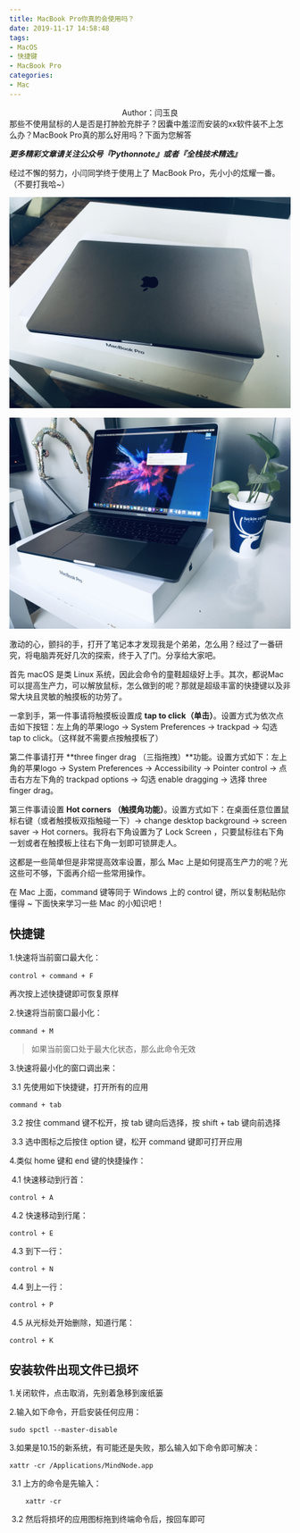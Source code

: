 ```yaml
---
title: MacBook Pro你真的会使用吗？
date: 2019-11-17 14:58:48
tags:
- MacOS
- 快捷键
- MacBook Pro
categories:
- Mac
---
```


 <center>Author：闫玉良</center> 
那些不使用鼠标的人是否是打肿脸充胖子？因囊中羞涩而安装的xx软件装不上怎么办？MacBook Pro真的那么好用吗？下面为您解答

<!--more-->

***更多精彩文章请关注公众号『Pythonnote』或者『全栈技术精选』***

经过不懈的努力，小闫同学终于使用上了 MacBook Pro，先小小的炫耀一番。（不要打我哈~）

![小闫同学的 MacBook Pro](https://github.com/EthanYan6/pic/raw/master/MacBookPro%E4%BD%A0%E7%9C%9F%E7%9A%84%E4%BC%9A%E4%BD%BF%E7%94%A8%E5%90%97%EF%BC%9F/IMG_0212.jpg)

![小闫同学的 MacBook Pro](https://github.com/EthanYan6/pic/raw/master/MacBookPro%E4%BD%A0%E7%9C%9F%E7%9A%84%E4%BC%9A%E4%BD%BF%E7%94%A8%E5%90%97%EF%BC%9F/IMG_0211.jpg)

激动的心，颤抖的手，打开了笔记本才发现我是个弟弟，怎么用？经过了一番研究，将电脑弄死好几次的探索，终于入了门。分享给大家吧。

首先 macOS 是类 Linux 系统，因此会命令的童鞋超级好上手。其次，都说Mac 可以提高生产力，可以解放鼠标，怎么做到的呢？那就是超级丰富的快捷键以及非常大块且灵敏的触摸板的功劳了。

一拿到手，第一件事请将触摸板设置成 **tap to click（单击）**。设置方式为依次点击如下按钮：左上角的苹果logo -> System Preferences -> trackpad -> 勾选 tap to click。（这样就不需要点按触摸板了）

第二件事请打开 **three finger drag （三指拖拽）**功能。设置方式如下：左上角的苹果logo -> System Preferences -> Accessibility -> Pointer control -> 点击右方左下角的 trackpad options -> 勾选 enable dragging -> 选择 three finger drag。

第三件事请设置 **Hot corners （触摸角功能）**。设置方式如下：在桌面任意位置鼠标右键（或者触摸板双指触碰一下）-> change desktop background -> screen saver -> Hot corners。我将右下角设置为了 Lock Screen ，只要鼠标往右下角一划或者在触摸板上往右下角一划即可锁屏走人。

这都是一些简单但是非常提高效率设置，那么 Mac 上是如何提高生产力的呢？光这些可不够，下面再介绍一些常用操作。

在 Mac 上面，command 键等同于 Windows 上的 control 键，所以复制粘贴你懂得 ~ 下面快来学习一些 Mac 的小知识吧！

## 快捷键

1.快速将当前窗口最大化： 

`control + command + F `

再次按上述快捷键即可恢复原样 

2.快速将当前窗口最小化： 

`command + M `

> 如果当前窗口处于最大化状态，那么此命令无效 

3.快速将最小化的窗口调出来： 

​	3.1 先使用如下快捷键，打开所有的应用

```shell
command + tab 
```

​	3.2 按住 command 键不松开，按 tab 键向后选择，按 shift + tab 键向前选择

​	3.3 选中图标之后按住 option 键，松开 command 键即可打开应用

4.类似 home 键和 end 键的快捷操作：

​	4.1 快速移动到行首：

```shell
control + A
```

​	4.2 快速移动到行尾：

```shell
control + E
```

​	4.3 到下一行：

```shell
control + N
```

​	4.4 到上一行：

```shel
control + P
```

​	4.5 从光标处开始删除，知道行尾：

```shell
control + K
```



## 安装软件出现文件已损坏

1.关闭软件，点击取消，先别着急移到废纸篓 

2.输入如下命令，开启安装任何应用：

```shell
sudo spctl --master-disable 
```

3.如果是10.15的新系统，有可能还是失败，那么输入如下命令即可解决： 

```shell
xattr -cr /Applications/MindNode.app
```

​	3.1 上方的命令是先输入：

```shell
	xattr -cr
```

​	3.2 然后将损坏的应用图标拖到终端命令后，按回车即可 